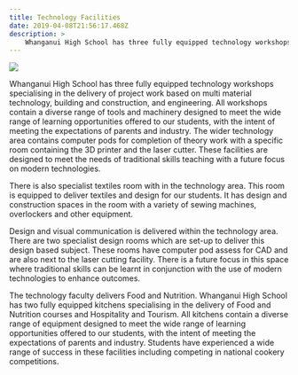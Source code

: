 ```yaml
---
title: Technology Facilities
date: 2019-04-08T21:56:17.468Z
description: >
    Whanganui High School has three fully equipped technology workshops specialising in the delivery of project work based on multi material technology, building and construction, and engineering. All workshops contain a diverse range of tools and machinery designed to meet the wide range of learning opportunities offered to our students, with the intent of meeting the expectations of parents and industry. 
---
```


![](/uploads/5b88b55fff2a7c03cc000603/Tech---Combined.jpg)

Whanganui High School has three fully equipped technology workshops specialising in the delivery of project work based on multi material technology, building and construction, and engineering. All workshops contain a diverse range of tools and machinery designed to meet the wide range of learning opportunities offered to our students, with the intent of meeting the expectations of parents and industry. The wider technology area contains computer pods for completion of theory work with a specific room containing the 3D printer and the laser cutter. These facilities are designed to meet the needs of traditional skills teaching with a future focus on modern technologies.

There is also specialist textiles room with in the technology area. This room is equipped to deliver textiles and design for our students. It has design and construction spaces in the room with a variety of sewing machines, overlockers and other equipment.

Design and visual communication is delivered within the technology area. There are two specialist design rooms which are set-up to deliver this design based subject. These rooms have computer pod assess for CAD and are also next to the laser cutting facility. There is a future focus in this space where traditional skills can be learnt in conjunction with the use of modern technologies to enhance outcomes.

The technology faculty delivers Food and Nutrition. Whanganui High School has two fully equipped kitchens specialising in the delivery of Food and Nutrition courses and Hospitality and Tourism. All kitchens contain a diverse range of equipment designed to meet the wide range of learning opportunities offered to our students, with the intent of meeting the expectations of parents and industry. Students have experienced a wide range of success in these facilities including competing in national cookery competitions.